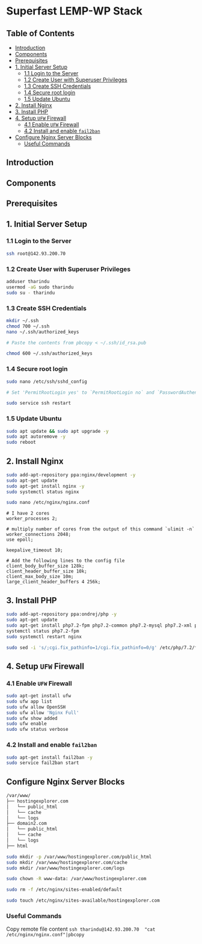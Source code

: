 # Superfast LEMP-WP Stack<!-- omit in toc -->

## Table of Contents<!-- omit in toc -->

- [Introduction](#introduction)
- [Components](#components)
- [Prerequisites](#prerequisites)
- [1. Initial Server Setup](#1-initial-server-setup)
    - [1.1 Login to the Server](#11-login-to-the-server)
    - [1.2 Create User with Superuser Privileges](#12-create-user-with-superuser-privileges)
    - [1.3 Create SSH Credentials](#13-create-ssh-credentials)
    - [1.4 Secure root login](#14-secure-root-login)
    - [1.5 Update Ubuntu](#15-update-ubuntu)
- [2. Install Nginx](#2-install-nginx)
- [3. Install PHP](#3-install-php)
- [4. Setup `UFW` Firewall](#4-setup-ufw-firewall)
    - [4.1 Enable `UFW` Firewall](#41-enable-ufw-firewall)
    - [4.2 Install and enable `fail2ban`](#42-install-and-enable-fail2ban)
- [Configure Nginx Server Blocks](#configure-nginx-server-blocks)
    - [Useful Commands](#useful-commands)

## Introduction

## Components

## Prerequisites

## 1. Initial Server Setup

### 1.1 Login to the Server

``` bash
ssh root@142.93.200.70
```

### 1.2 Create User with Superuser Privileges

``` bash
adduser tharindu
usermod -aG sudo tharindu
sudo su - tharindu
```

### 1.3 Create SSH Credentials

``` bash
mkdir ~/.ssh
chmod 700 ~/.ssh
nano ~/.ssh/authorized_keys

# Paste the contents from pbcopy < ~/.ssh/id_rsa.pub

chmod 600 ~/.ssh/authorized_keys
```

### 1.4 Secure root login

``` bash
sudo nano /etc/ssh/sshd_config

# Set 'PermitRootLogin yes' to `PermitRootLogin no` and `PasswordAuthentication yes` to `PasswordAuthentication no`.

sudo service ssh restart
```

### 1.5 Update Ubuntu

``` bash
sudo apt update && sudo apt upgrade -y
sudo apt autoremove -y
sudo reboot
```

## 2. Install Nginx

``` bash
sudo add-apt-repository ppa:nginx/development -y
sudo apt-get update
sudo apt-get install nginx -y
sudo systemctl status nginx
```

``` bash
sudo nano /etc/nginx/nginx.conf
```

``` nginx
# I have 2 cores
worker_processes 2;

# multiply number of cores from the output of this command `ulimit -n`
worker_connections 2048;
use epoll;

keepalive_timeout 10;

# Add the following lines to the config file
client_body_buffer_size 128k;
client_header_buffer_size 10k;
client_max_body_size 10m;
large_client_header_buffers 4 256k;
```

## 3. Install PHP

``` bash
sudo add-apt-repository ppa:ondrej/php -y
sudo apt-get update
sudo apt-get install php7.2-fpm php7.2-common php7.2-mysql php7.2-xml php7.2-xmlrpc php7.2-curl php7.2-gd php7.2-imagick php7.2-cli php7.2-dev php7.2-imap php7.2-mbstring php7.2-opcache php7.2-redis php7.2-soap php7.2-zip -y
systemctl status php7.2-fpm
sudo systemctl restart nginx
```

``` bash
sudo sed -i 's/;cgi.fix_pathinfo=1/cgi.fix_pathinfo=0/g' /etc/php/7.2/fpm/php.ini
```

## 4. Setup `UFW` Firewall

### 4.1 Enable `UFW` Firewall

``` bash
sudo apt-get install ufw
sudo ufw app list
sudo ufw allow OpenSSH 
sudo ufw allow 'Nginx Full'
sudo ufw show added
sudo ufw enable
sudo ufw status verbose
```

### 4.2 Install and enable `fail2ban`

``` bash
sudo apt-get install fail2ban -y
sudo service fail2ban start
```

## Configure Nginx Server Blocks

``` bash
/var/www/
├── hostingexplorer.com
│   └── public_html
│   └── cache
│   └── logs
├── domain2.com
│   └── public_html
│   └── cache
│   └── logs
├── html
```

``` bash
sudo mkdir -p /var/www/hostingexplorer.com/public_html
sudo mkdir /var/www/hostingexplorer.com/cache
sudo mkdir /var/www/hostingexplorer.com/logs
```

``` bash
sudo chown -R www-data: /var/www/hostingexplorer.com
```

``` bash
sudo rm -f /etc/nginx/sites-enabled/default
```

``` bash
sudo touch /etc/nginx/sites-available/hostingexplorer.com
```

### Useful Commands

Copy remote file content ```ssh tharindu@142.93.200.70  "cat /etc/nginx/nginx.conf"|pbcopy```
